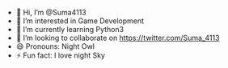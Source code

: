 - 👋 Hi, I’m @Suma4113
- 👀 I’m interested in Game Development
- 🌱 I’m currently learning Python3
- 💞️ I’m looking to collaborate on https://twitter.com/Suma_4113
- 😄 Pronouns: Night Owl
- ⚡ Fun fact: I love night Sky

<!---
Suma4113/Suma4113 is a ✨ special ✨ repository because its `README.md` (this file) appears on your GitHub profile.
You can click the Preview link to take a look at your changes.
--->
